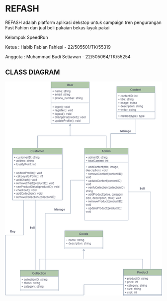 # REFASH
REFASH adalah platform aplikasi dekstop untuk campaign tren pengurangan Fast Fahion dan jual beli pakaian bekas layak pakai

Kelompok SpeedRun

Ketua   : Habib Fabian Fahlesi - 22/505501/TK/55319

Anggota : Muhammad Budi Setiawan - 22/505064/TK/55254


## CLASS DIAGRAM
![Class Diagram](https://github.com/fabian4819/REFASH/blob/main/Class%20Diagram%20REFASH.png)
